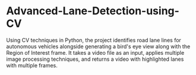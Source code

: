 # Advanced-Lane-Detection-using-CV
Using CV techniques in Python, the project identifies road lane lines for
autonomous vehicles alongside generating a bird's eye view along with the Region of Interest frame. 
It takes a video file as an input, applies multiple image processing techniques, and returns a video with
highlighted lanes with multiple frames.
